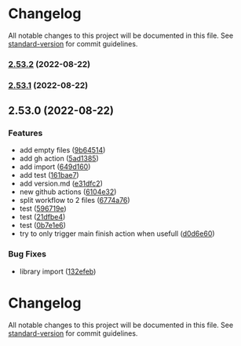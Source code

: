 # Changelog

All notable changes to this project will be documented in this file. See [standard-version](https://github.com/conventional-changelog/standard-version) for commit guidelines.

### [2.53.2](https://github.com/JesseSchouten/playground/compare/@jesseschouten/playground@2.53.1...@jesseschouten/playground@2.53.2) (2022-08-22)

### [2.53.1](https://github.com/JesseSchouten/playground/compare/@jesseschouten/playground@2.53.0...@jesseschouten/playground@2.53.1) (2022-08-22)

## 2.53.0 (2022-08-22)


### Features

* add empty files ([9b64514](https://github.com/JesseSchouten/playground/commit/9b645146ac5a0e4961cdb61d3edab87528b60d39))
* add gh action ([5ad1385](https://github.com/JesseSchouten/playground/commit/5ad13858956f6b6bbb831210e904955fcf2d1a7b))
* add import ([649d160](https://github.com/JesseSchouten/playground/commit/649d160f58becb5464b50f71b24ff63874080211))
* add test ([161bae7](https://github.com/JesseSchouten/playground/commit/161bae7ed8967940a207d26ddc77a635c16ed82f))
* add version.md ([e31dfc2](https://github.com/JesseSchouten/playground/commit/e31dfc29adf476216b865e0cc0ff469cce2ab0a1))
* new github actions ([6104e32](https://github.com/JesseSchouten/playground/commit/6104e32dbfb8cc3d8d149f8eafa33c419c509410))
* split workflow to 2 files ([6774a76](https://github.com/JesseSchouten/playground/commit/6774a76424727e857611d8f546376f65569ef787))
* test ([596719e](https://github.com/JesseSchouten/playground/commit/596719e19368689029b5955e2342c5d2bb463da9))
* test ([21dfbe4](https://github.com/JesseSchouten/playground/commit/21dfbe48b866b720f8915790d3ead4f6363ba7fd))
* test ([0b7e1e6](https://github.com/JesseSchouten/playground/commit/0b7e1e61ea5967f3117850d069ba30b1bc9d19c2))
* try to only trigger main finish action when usefull ([d0d6e60](https://github.com/JesseSchouten/playground/commit/d0d6e600bed25ab5db6a126d4e041f5ab03ae837))


### Bug Fixes

* library import ([132efeb](https://github.com/JesseSchouten/playground/commit/132efeb0a2db6ff2d8fad5cb51887669b2bb00e9))

# Changelog

All notable changes to this project will be documented in this file. See [standard-version](https://github.com/conventional-changelog/standard-version) for commit guidelines.
